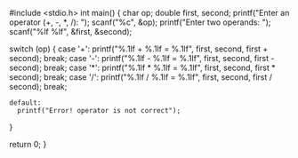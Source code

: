 #include <stdio.h>
int main() {
  char op;
  double first, second;
  printf("Enter an operator (+, -, *, /): ");
  scanf("%c", &op);
  printf("Enter two operands: ");
  scanf("%lf %lf", &first, &second);

  switch (op) {
    case '+':
      printf("%.1lf + %.1lf = %.1lf", first, second, first + second);
      break;
    case '-':
      printf("%.1lf - %.1lf = %.1lf", first, second, first - second);
      break;
    case '*':
      printf("%.1lf * %.1lf = %.1lf", first, second, first * second);
      break;
    case '/':
      printf("%.1lf / %.1lf = %.1lf", first, second, first / second);
      break;
    
    default:
      printf("Error! operator is not correct");
  }

  return 0;
}
